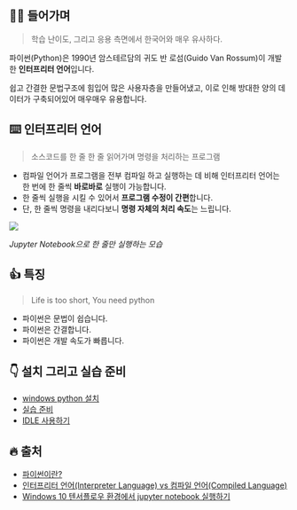 ## 👨‍💻 들어가며

> 학습 난이도, 그리고 응용 측면에서 한국어와 매우 유사하다.

파이썬(Python)은 1990년 암스테르담의 귀도 반 로섬(Guido Van Rossum)이 개발한 **인터프리터 언어**입니다.<br>

쉽고 간결한 문법구조에 힘입어 많은 사용자층을 만들어냈고, 이로 인해 방대한 양의 데이터가 구축되어있어 매우매우 유용합니다.

## ⌨️ 인터프리터 언어

> 소스코드를 한 줄 한 줄 읽어가며 명령을 처리하는 프로그램

- 컴파일 언어가 프로그램을 전부 컴파일 하고 실행하는 데 비해 인터프리터 언어는 한 번에 한 줄씩 **바로바로** 실행이 가능합니다.
- 한 줄씩 실행을 시킬 수 있어서 **프로그램 수정이 간편**합니다.
- 단, 한 줄씩 명령을 내리다보니 **명령 자체의 처리 속도**는 느립니다.

<img src="https://github.com/x-xnocx/python/blob/main/1.Intro/img/jupyter.png">

_Jupyter Notebook으로 한 줄만 실행하는 모습_

## 👍 특징

> Life is too short, You need python

- 파이썬은 문법이 쉽습니다.
- 파이썬은 간결합니다.
- 파이썬은 개발 속도가 빠릅니다.

## 👇 설치 그리고 실습 준비

- [windows python 설치](https://wikidocs.net/8)
- [실습 준비](https://wikidocs.net/9)
- [IDLE 사용하기](https://wikidocs.net/17684)

## 🔥 출처

- [파이썬이란?](https://wikidocs.net/4307)
- [인터프리터 언어(Interpreter Language) vs 컴파일 언어(Compiled Language)](https://eunjinii.tistory.com/4)
- [Windows 10 텐서플로우 환경에서 jupyter notebook 실행하기](https://blog.ggaman.com/1001)
